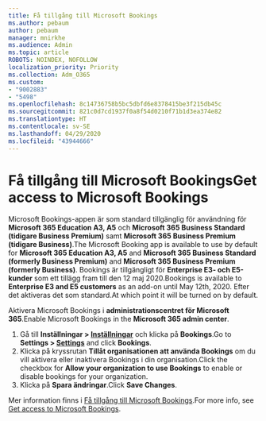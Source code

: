```yaml
---
title: Få tillgång till Microsoft Bookings
ms.author: pebaum
author: pebaum
manager: mnirkhe
ms.audience: Admin
ms.topic: article
ROBOTS: NOINDEX, NOFOLLOW
localization_priority: Priority
ms.collection: Adm_O365
ms.custom:
- "9002883"
- "5498"
ms.openlocfilehash: 8c14736758b5bc5dbfd6e8378415be3f215db45c
ms.sourcegitcommit: 821c0d7cd1937f0a8f54d0210f71b1d3ea374e82
ms.translationtype: HT
ms.contentlocale: sv-SE
ms.lasthandoff: 04/29/2020
ms.locfileid: "43944666"
---
```

# <a name="get-access-to-microsoft-bookings"></a><span data-ttu-id="ec944-102">Få tillgång till Microsoft Bookings</span><span class="sxs-lookup"><span data-stu-id="ec944-102">Get access to Microsoft Bookings</span></span>

<span data-ttu-id="ec944-103">Microsoft Bookings-appen är som standard tillgänglig för användning för **Microsoft 365 Education A3, A5** och **Microsoft 365 Business Standard (tidigare Business Premium)** samt **Microsoft 365 Business Premium (tidigare Business)**.</span><span class="sxs-lookup"><span data-stu-id="ec944-103">The Microsoft Booking app is available to use by default for **Microsoft 365 Education A3, A5** and **Microsoft 365 Business Standard (formerly Business Premium)** and **Microsoft 365 Business Premium (formerly Business)**.</span></span> <span data-ttu-id="ec944-104">Bookings är tillgängligt för **Enterprise E3- och E5-kunder** som ett tillägg fram till den 12 maj 2020.</span><span class="sxs-lookup"><span data-stu-id="ec944-104">Bookings is available to **Enterprise E3 and E5 customers** as an add-on until May 12th, 2020.</span></span> <span data-ttu-id="ec944-105">Efter det aktiveras det som standard.</span><span class="sxs-lookup"><span data-stu-id="ec944-105">At which point it will be turned on by default.</span></span>

<span data-ttu-id="ec944-106">Aktivera Microsoft Bookings i **administrationscentret för Microsoft 365**.</span><span class="sxs-lookup"><span data-stu-id="ec944-106">Enable Microsoft Bookings in the **Microsoft 365 admin center**.</span></span>

1. <span data-ttu-id="ec944-107">Gå till **Inställningar > [Inställningar](https://admin.microsoft.com/Adminportal/Home?source=applauncher#/Settings/Services)** och klicka på **Bookings**.</span><span class="sxs-lookup"><span data-stu-id="ec944-107">Go to **Settings > [Settings](https://admin.microsoft.com/Adminportal/Home?source=applauncher#/Settings/Services)** and click **Bookings**.</span></span>
2. <span data-ttu-id="ec944-108">Klicka på kryssrutan **Tillåt organisationen att använda Bookings** om du vill aktivera eller inaktivera Bookings i din organisation.</span><span class="sxs-lookup"><span data-stu-id="ec944-108">Click the checkbox for **Allow your organization to use Bookings** to enable or disable bookings for your organization.</span></span>
3. <span data-ttu-id="ec944-109">Klicka på **Spara ändringar**.</span><span class="sxs-lookup"><span data-stu-id="ec944-109">Click **Save Changes**.</span></span>

<span data-ttu-id="ec944-110">Mer information finns i [Få tillgång till Microsoft Bookings](https://support.microsoft.com/sv-SE/office/get-access-to-microsoft-bookings-5382dc07-aaa5-45c9-8767-502333b214ce).</span><span class="sxs-lookup"><span data-stu-id="ec944-110">For more info, see [Get access to Microsoft Bookings](https://support.microsoft.com/sv-SE/office/get-access-to-microsoft-bookings-5382dc07-aaa5-45c9-8767-502333b214ce).</span></span>
